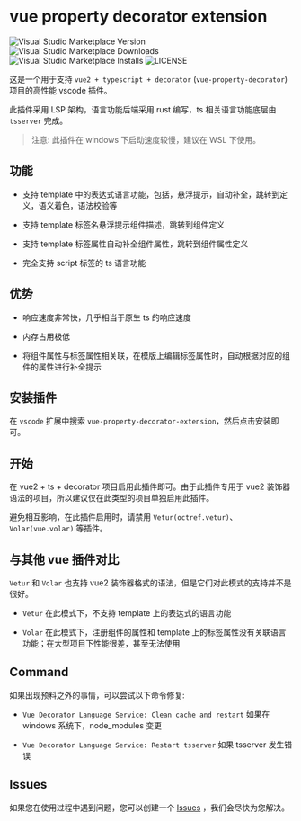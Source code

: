 # vue property decorator extension

![Visual Studio Marketplace Version](https://img.shields.io/visual-studio-marketplace/v/ren-wei.vue-property-decorator-extension)
![Visual Studio Marketplace Downloads](https://img.shields.io/visual-studio-marketplace/d/ren-wei.vue-property-decorator-extension)
![Visual Studio Marketplace Installs](https://img.shields.io/visual-studio-marketplace/i/ren-wei.vue-property-decorator-extension)
![LICENSE](https://img.shields.io/badge/license-MIT-green)

这是一个用于支持 `vue2 + typescript + decorator` (`vue-property-decorator`) 项目的高性能 vscode 插件。

此插件采用 LSP 架构，语言功能后端采用 rust 编写，ts 相关语言功能底层由 `tsserver` 完成。

> 注意: 此插件在 windows 下启动速度较慢，建议在 WSL 下使用。

## 功能

* 支持 template 中的表达式语言功能，包括，悬浮提示，自动补全，跳转到定义，语义着色，语法校验等

* 支持 template 标签名悬浮提示组件描述，跳转到组件定义

* 支持 template 标签属性自动补全组件属性，跳转到组件属性定义

* 完全支持 script 标签的 ts 语言功能

## 优势

* 响应速度非常快，几乎相当于原生 ts 的响应速度

* 内存占用极低

* 将组件属性与标签属性相关联，在模版上编辑标签属性时，自动根据对应的组件的属性进行补全提示

## 安装插件

在 `vscode` 扩展中搜索 `vue-property-decorator-extension`，然后点击安装即可。

## 开始

在 vue2 + ts + decorator 项目启用此插件即可。由于此插件专用于 vue2 装饰器语法的项目，所以建议仅在此类型的项目单独启用此插件。

避免相互影响，在此插件启用时，请禁用 `Vetur(octref.vetur)`、`Volar(vue.volar)` 等插件。

## 与其他 vue 插件对比

`Vetur` 和 `Volar` 也支持 vue2 装饰器格式的语法，但是它们对此模式的支持并不是很好。

* `Vetur` 在此模式下，不支持 template 上的表达式的语言功能

* `Volar` 在此模式下，注册组件的属性和 template 上的标签属性没有关联语言功能；在大型项目下性能很差，甚至无法使用

## Command

如果出现预料之外的事情，可以尝试以下命令修复:

* `Vue Decorator Language Service: Clean cache and restart` 如果在 windows 系统下，node_modules 变更

* `Vue Decorator Language Service: Restart tsserver` 如果 tsserver 发生错误

## Issues

如果您在使用过程中遇到问题，您可以创建一个 [Issues](https://github.com/ren-wei/vue-property-decorator-extension/issues) ，我们会尽快为您解决。

